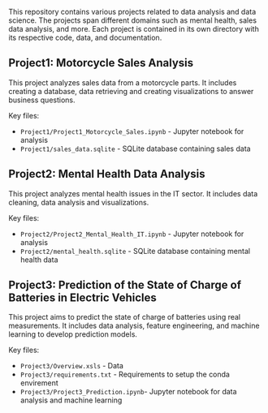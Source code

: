This repository contains various projects related to data analysis and data science. 
The projects span different domains such as mental health, sales data analysis, and more. 
Each project is contained in its own directory with its respective code, data, and documentation.

## Project1: Motorcycle Sales Analysis

This project analyzes sales data from a motorcycle parts. It includes creating a database, data retrieving and creating visualizations
to answer business questions. 

Key files:
- `Project1/Project1_Motorcycle_Sales.ipynb` - Jupyter notebook for analysis
- `Project1/sales_data.sqlite` - SQLite database containing sales data

## Project2: Mental Health Data Analysis

This project analyzes mental health issues in the IT sector. It includes data cleaning, data analysis and visualizations.  

Key files:
- `Project2/Project2_Mental_Health_IT.ipynb` - Jupyter notebook for analysis
- `Project2/mental_health.sqlite` - SQLite database containing mental health data

## Project3: Prediction of the State of Charge of Batteries in Electric Vehicles 

This project aims to predict the state of charge of batteries using real measurements. It includes data analysis, feature engineering, and machine learning to develop prediction models.

Key files: 
- `Project3/Overview.xsls` - Data
- `Project3/requirements.txt` - Requirements to setup the conda envirement
- `Project3/Project3_Prediction.ipynb`- Jupyter notebook for data analysis and machine learning 


